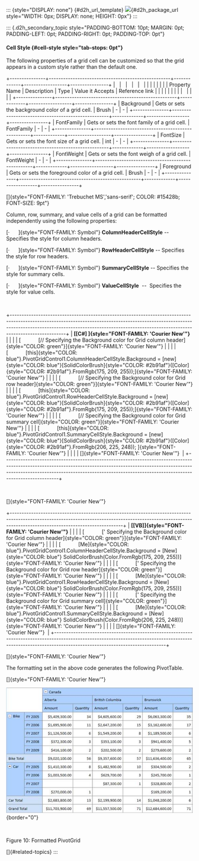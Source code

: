 ::: {style="DISPLAY: none"}
[](ms-xhelp:///?Id=d2h_url_template){#d2h_url_template} ![](!package_url!){#d2h_package_url style="WIDTH: 0px; DISPLAY: none; HEIGHT: 0px"}
:::

::: {.d2h_secondary_topic style="PADDING-BOTTOM: 10pt; MARGIN: 0pt; PADDING-LEFT: 0pt; PADDING-RIGHT: 0pt; PADDING-TOP: 0pt"}
#### Cell Style {#cell-style style="tab-stops: 0pt"}

The following properties of a grid cell can be customized so that the grid appears in a custom style rather than the default one.

+---------------+---------------------------------------------------+-------------+------------------+----------------+
|               |                                                   |             |                  |                |
|               |                                                   |             |                  |                |
| Property Name | Description                                       | Type        | Value it Accepts | Reference link |
|               |                                                   |             |                  |                |
|               |                                                   |             |                  |                |
+---------------+---------------------------------------------------+-------------+------------------+----------------+
| Background    | Gets or sets the background color of a grid cell. | Brush       | \-               | \-             |
+---------------+---------------------------------------------------+-------------+------------------+----------------+
| FontFamily    | Gets or sets the font family of a grid cell.      | FontFamily  | \-               | \-             |
+---------------+---------------------------------------------------+-------------+------------------+----------------+
| FontSize      | Gets or sets the font size of a grid cell.        | int         | \-               | \-             |
+---------------+---------------------------------------------------+-------------+------------------+----------------+
| FontWeight    | Gets or sets the font weigh of a grid cell.       | FontWeight  | \-               | \-             |
+---------------+---------------------------------------------------+-------------+------------------+----------------+
| Foreground    | Gets or sets the foreground color of a grid cell. | Brush       | \-               | \-             |
+---------------+---------------------------------------------------+-------------+------------------+----------------+

[]{style="FONT-FAMILY: 'Trebuchet MS','sans-serif'; COLOR: #15428b; FONT-SIZE: 9pt"} 

Column, row, summary, and value cells of a grid can be formatted independently using the following properties:

[·      ]{style="FONT-FAMILY: Symbol"} **ColumnHeaderCellStyle** -- Specifies the style for column headers.

[·      ]{style="FONT-FAMILY: Symbol"} **RowHeaderCellStyle** -- Specifies the style for row headers.

[·      ]{style="FONT-FAMILY: Symbol"} **SummaryCellStyle** -- Specifies the style for summary cells.

[·      ]{style="FONT-FAMILY: Symbol"} **ValueCellStyle**  --  Specifies the style for value cells.

 

+-----------------------------------------------------------------------------------------------------------------------------------------------------------------------------------------------------------------------------------------------------------------+
| **[\[C#\] ]{style="FONT-FAMILY: 'Courier New'"}**                                                                                                                                                                                                               |
|                                                                                                                                                                                                                                                                 |
| [            [// Specifying the Background color for Grid column header]{style="COLOR: green"}]{style="FONT-FAMILY: 'Courier New'"}                                                                                                                             |
|                                                                                                                                                                                                                                                                 |
| [            [this]{style="COLOR: blue"}.PivotGridControl1.ColumnHeaderCellStyle.Background = [new]{style="COLOR: blue"}[SolidColorBrush]{style="COLOR: #2b91af"}([Color]{style="COLOR: #2b91af"}.FromRgb(175, 209, 255));]{style="FONT-FAMILY: 'Courier New'"} |
|                                                                                                                                                                                                                                                                 |
| [            [// Specifying the Background color for Grid row header]{style="COLOR: green"}]{style="FONT-FAMILY: 'Courier New'"}                                                                                                                                |
|                                                                                                                                                                                                                                                                 |
| [            [this]{style="COLOR: blue"}.PivotGridControl1.RowHeaderCellStyle.Background = [new]{style="COLOR: blue"}[SolidColorBrush]{style="COLOR: #2b91af"}([Color]{style="COLOR: #2b91af"}.FromRgb(175, 209, 255));]{style="FONT-FAMILY: 'Courier New'"}    |
|                                                                                                                                                                                                                                                                 |
| [            [// Specifying the Background color for Grid summary cell]{style="COLOR: green"}]{style="FONT-FAMILY: 'Courier New'"}                                                                                                                              |
|                                                                                                                                                                                                                                                                 |
| [            [this]{style="COLOR: blue"}.PivotGridControl1.SummaryCellStyle.Background = [new]{style="COLOR: blue"}[SolidColorBrush]{style="COLOR: #2b91af"}([Color]{style="COLOR: #2b91af"}.FromRgb(206, 225, 248)); ]{style="FONT-FAMILY: 'Courier New'"}     |
|                                                                                                                                                                                                                                                                 |
| []{style="FONT-FAMILY: 'Courier New'"}                                                                                                                                                                                                                          |
+-----------------------------------------------------------------------------------------------------------------------------------------------------------------------------------------------------------------------------------------------------------------+

 

[]{style="FONT-FAMILY: 'Courier New'"} 

+-----------------------------------------------------------------------------------------------------------------------------------------------------------------------------------------------------------+
| **[\[VB\]]{style="FONT-FAMILY: 'Courier New'"}**                                                                                                                                                          |
|                                                                                                                                                                                                           |
| [            [\' Specifying the Background color for Grid column header]{style="COLOR: green"}]{style="FONT-FAMILY: 'Courier New'"}                                                                       |
|                                                                                                                                                                                                           |
| [            [Me]{style="COLOR: blue"}.PivotGridControl1.ColumnHeaderCellStyle.Background = [New]{style="COLOR: blue"} SolidColorBrush(Color.FromRgb(175, 209, 255))]{style="FONT-FAMILY: 'Courier New'"} |
|                                                                                                                                                                                                           |
| [            [\' Specifying the Background color for Grid row header]{style="COLOR: green"}]{style="FONT-FAMILY: 'Courier New'"}                                                                          |
|                                                                                                                                                                                                           |
| [            [Me]{style="COLOR: blue"}.PivotGridControl1.RowHeaderCellStyle.Background = [New]{style="COLOR: blue"} SolidColorBrush(Color.FromRgb(175, 209, 255))]{style="FONT-FAMILY: 'Courier New'"}    |
|                                                                                                                                                                                                           |
| [            [\' Specifying the Background color for Grid summary cell]{style="COLOR: green"}]{style="FONT-FAMILY: 'Courier New'"}                                                                        |
|                                                                                                                                                                                                           |
| [            [Me]{style="COLOR: blue"}.PivotGridControl1.SummaryCellStyle.Background = [New]{style="COLOR: blue"} SolidColorBrush(Color.FromRgb(206, 225, 248))]{style="FONT-FAMILY: 'Courier New'"}      |
|                                                                                                                                                                                                           |
| []{style="FONT-FAMILY: 'Courier New'"}                                                                                                                                                                    |
+-----------------------------------------------------------------------------------------------------------------------------------------------------------------------------------------------------------+

[]{style="FONT-FAMILY: 'Courier New'"} 

The formatting set in the above code generates the following PivotTable.

[]{style="FONT-FAMILY: 'Courier New'"} 

![](ImagesExt/image42_12.jpg){border="0"}

 

Figure 10: Formatted PivotGrid

[]{#related-topics}
:::

